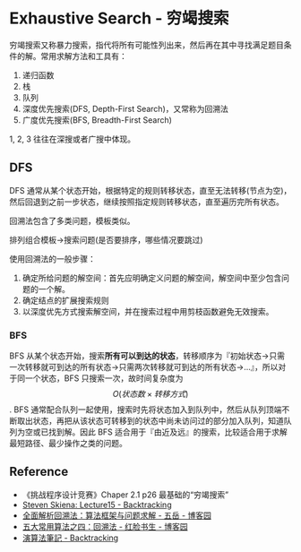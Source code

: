 # Exhaustive Search - 穷竭搜索

穷竭搜索又称暴力搜索，指代将所有可能性列出来，然后再在其中寻找满足题目条件的解。常用求解方法和工具有：

1. 递归函数
2. 栈
3. 队列
4. 深度优先搜索(DFS, Depth-First Search)，又常称为回溯法
5. 广度优先搜索(BFS, Breadth-First Search)

1, 2, 3 往往在深搜或者广搜中体现。

## DFS

DFS 通常从某个状态开始，根据特定的规则转移状态，直至无法转移(节点为空)，然后回退到之前一步状态，继续按照指定规则转移状态，直至遍历完所有状态。

回溯法包含了多类问题，模板类似。

排列组合模板->搜索问题(是否要排序，哪些情况要跳过)

使用回溯法的一般步骤：

1. 确定所给问题的解空间：首先应明确定义问题的解空间，解空间中至少包含问题的一个解。
2. 确定结点的扩展搜索规则
3. 以深度优先方式搜索解空间，并在搜索过程中用剪枝函数避免无效搜索。

### BFS

BFS 从某个状态开始，搜索**所有可以到达的状态**，转移顺序为『初始状态->只需一次转移就可到达的所有状态->只需两次转移就可到达的所有状态->...』，所以对于同一个状态，BFS 只搜索一次，故时间复杂度为 $$O(状态数 \times 转移方式)$$. BFS 通常配合队列一起使用，搜索时先将状态加入到队列中，然后从队列顶端不断取出状态，再把从该状态可转移到的状态中尚未访问过的部分加入队列，知道队列为空或已找到解。因此 BFS 适合用于『由近及远』的搜索，比较适合用于求解最短路径、最少操作之类的问题。

## Reference

- 《挑战程序设计竞赛》Chaper 2.1 p26 最基础的“穷竭搜索”
- [Steven Skiena: Lecture15 - Backtracking](../docs/lecture15-backtracking.pdf)
- [全面解析回溯法：算法框架与问题求解 - 五岳 - 博客园](http://www.cnblogs.com/wuyuegb2312/p/3273337.html)
- [五大常用算法之四：回溯法 - 红脸书生 - 博客园](http://www.cnblogs.com/steven_oyj/archive/2010/05/22/1741376.html)
- [演算法筆記 - Backtracking](http://www.csie.ntnu.edu.tw/~u91029/Backtracking.html)
